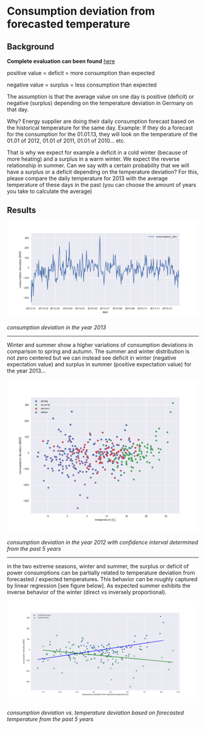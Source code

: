 # Consumption deviation from forecasted temperature
## Background

**Complete evaluation can been found** [here](https://github.com/jimixxperez/consumption_dev/blob/master/consumption_deviation.ipynb)

positive value = deficit = more consumption than expected

negative value = surplus = less consumption than expected

The assumption is that the average value on one day is positive (deficit) or negative (surplus) depending on the temperature deviation in Germany on that day.

Why? Energy supplier are doing their daily consumption forecast based on the historical temperature for the same day.  Example: If they do a forecast for the consumption for the 01.01.13, they will look on the temperature of the 01.01 of 2012, 01.01 of 2011, 01.01 of 2010… etc.

That is why we expect for example a deficit in a cold winter (because of more heating) and a surplus in a warm winter.
We expect the reverse relationship in summer.
Can we say with a certain probability that we will have a surplus or a deficit depending on the temperature deviation?
For this, please compare the daily temperature for 2013 with the average temperature of these days in the past (you can choose the amount of years you take to calculate the average)

## Results



![consumption deviation](consumption_dev_2013.png)

*consumption deviation in the year 2013*

---
Winter and summer show a higher variations of consumption deviations in comparison to spring and autumn. The summer and winter distribution is not zero centered but  we can instead see deficit in winter (negative expectation value) and surplus in summer (positive expectation value) for the year 2013...



![consumption deviation](consumption_deviation_vs_temperature.png)

*consumption deviation in the year 2012 with confidence interval determined from the past 5 years*

---
in the two extreme seasons, winter and summer, the surplus or deficit of power consumptions can be partially related to temperature deviation from forecasted / expected temperatures. This behavior can be roughly captured by linear regression [see figure below]. As expected summer exhibits the inverse behavior of the winter (direct vs inversely proportional).


![consumption deviation](consumption_deviation_vs_temperature_deviation.png)

*consumption deviation vs. temperature deviation based on forecasted temperature from the past 5 years*
